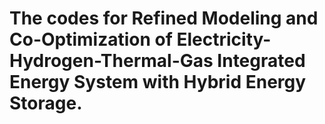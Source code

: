 # The codes for Refined Modeling and Co-Optimization of Electricity-Hydrogen-Thermal-Gas Integrated Energy System with Hybrid Energy Storage.
